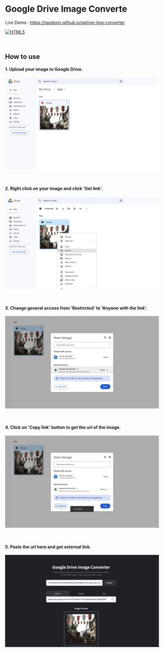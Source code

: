 # Google Drive Image Converte

Live Demo : https://taedonn.github.io/gdrive-img-converter

[![HTML5](https://img.shields.io/badge/featured%20on-HTML5-%23ec6231)](#)

&nbsp;

## How to use 

#### 1. Upload your image to Google Drive.

![how to use 1](./img/how_to_use_1.jpg)

&nbsp;

#### 2. Right click on your image and click 'Get link'.

![how to use 2](./img/how_to_use_2.jpg)

&nbsp;

#### 3. Change general access from 'Restricted' to 'Anyone with the link'.

![how to use 3](./img/how_to_use_3.jpg)

&nbsp;

#### 4. Click on 'Copy link' button to get the url of the image.

![how to use 4](./img/how_to_use_4.jpg)

&nbsp;

#### 5. Paste the url here and get external link.

![how to use 5](./img/how_to_use_5.jpg)
